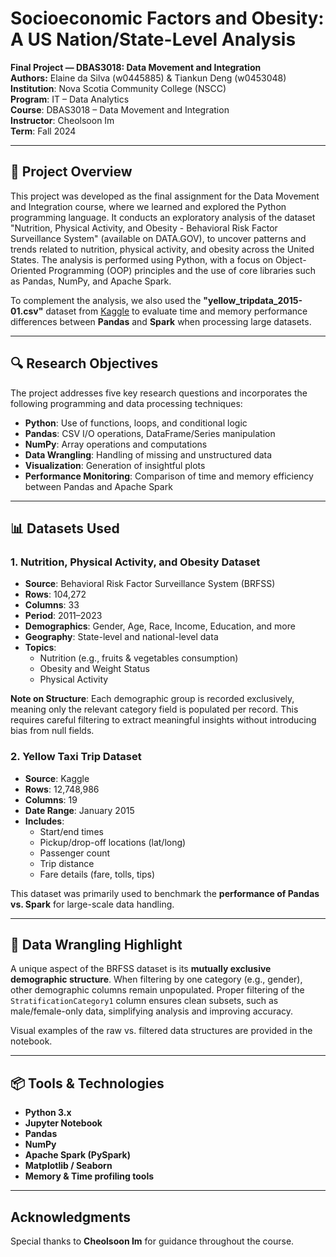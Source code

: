 # Socioeconomic Factors and Obesity: A US Nation/State-Level Analysis

**Final Project — DBAS3018: Data Movement and Integration**  
**Authors:** Elaine da Silva (w0445885) & Tiankun Deng (w0453048)  
**Institution**: Nova Scotia Community College (NSCC)  
**Program**: IT – Data Analytics  
**Course**: DBAS3018 – Data Movement and Integration  
**Instructor**: Cheolsoon Im  
**Term**: Fall 2024

---

## 📌 Project Overview

This project was developed as the final assignment for the Data Movement and Integration course, where we learned and explored the Python programming language. It conducts an exploratory analysis of the dataset "Nutrition, Physical Activity, and Obesity - Behavioral Risk Factor Surveillance System" (available on DATA.GOV), to uncover patterns and trends related to nutrition, physical activity, and obesity across the United States. The analysis is performed using Python, with a focus on Object-Oriented Programming (OOP) principles and the use of core libraries such as Pandas, NumPy, and Apache Spark.

To complement the analysis, we also used the **"yellow_tripdata_2015-01.csv"** dataset from [Kaggle](https://www.kaggle.com/datasets) to evaluate time and memory performance differences between **Pandas** and **Spark** when processing large datasets.

---

## 🔍 Research Objectives

The project addresses five key research questions and incorporates the following programming and data processing techniques:

- **Python**: Use of functions, loops, and conditional logic
- **Pandas**: CSV I/O operations, DataFrame/Series manipulation
- **NumPy**: Array operations and computations
- **Data Wrangling**: Handling of missing and unstructured data
- **Visualization**: Generation of insightful plots
- **Performance Monitoring**: Comparison of time and memory efficiency between Pandas and Apache Spark

---

## 📊 Datasets Used

### 1. Nutrition, Physical Activity, and Obesity Dataset

- **Source**: Behavioral Risk Factor Surveillance System (BRFSS)
- **Rows**: 104,272  
- **Columns**: 33  
- **Period**: 2011–2023  
- **Demographics**: Gender, Age, Race, Income, Education, and more  
- **Geography**: State-level and national-level data  
- **Topics**:
  - Nutrition (e.g., fruits & vegetables consumption)
  - Obesity and Weight Status
  - Physical Activity

**Note on Structure**: Each demographic group is recorded exclusively, meaning only the relevant category field is populated per record. This requires careful filtering to extract meaningful insights without introducing bias from null fields.

### 2. Yellow Taxi Trip Dataset

- **Source**: Kaggle  
- **Rows**: 12,748,986  
- **Columns**: 19  
- **Date Range**: January 2015  
- **Includes**:
  - Start/end times
  - Pickup/drop-off locations (lat/long)
  - Passenger count
  - Trip distance
  - Fare details (fare, tolls, tips)

This dataset was primarily used to benchmark the **performance of Pandas vs. Spark** for large-scale data handling.

---

## 🔧 Data Wrangling Highlight

A unique aspect of the BRFSS dataset is its **mutually exclusive demographic structure**. When filtering by one category (e.g., gender), other demographic columns remain unpopulated. Proper filtering of the `StratificationCategory1` column ensures clean subsets, such as male/female-only data, simplifying analysis and improving accuracy.

Visual examples of the raw vs. filtered data structures are provided in the notebook.

---

## 📦 Tools & Technologies

- **Python 3.x**
- **Jupyter Notebook**
- **Pandas**
- **NumPy**
- **Apache Spark (PySpark)**
- **Matplotlib / Seaborn**
- **Memory & Time profiling tools**

---

## Acknowledgments
Special thanks to **Cheolsoon Im** for guidance throughout the course.

